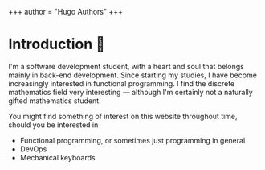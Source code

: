 +++
author = "Hugo Authors"
+++

# Introduction :rocket:

I'm a software development student, with a heart and soul that belongs mainly in back-end development. Since starting my studies, I have become increasingly interested in functional programming. I find the discrete mathematics field very interesting — although I'm certainly not a naturally gifted mathematics student.

You might find something of interest on this website throughout time, should you be interested in

- Functional programming, or sometimes just programming in general
- DevOps
- Mechanical keyboards

<!--
This file is left intentionally empty by default to be backwards compatible with the initial theme setup.

Although the theme has advanced a little bit and it now allows to specify the content on the main page (even if the list of posts/articles is not intended).
This can be:
- with the list of posts/articles (default: `mainSections = ["post"]) or
- without the list of posts/articles (by setting `mainSections = [""]`)

Markdown supported, ie:

```
# Welcome

- Hugo :rocket:
- Hugo theme :rocket:

Don't forget to check the README.md file!
```

Remember that you can also specify a section header for the posts below by configuring the `mainSectionsTitle` parameter in the front matter of this file.
-->